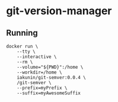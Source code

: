 # git-version-manager

## Running
```shell
docker run \
    --tty \
    --interactive \
    --rm \
    --volume="${PWD}":/home \
    --workdir=/home \
    iakunin/git-semver:0.0.4 \
    /git-semver \
    --prefix=myPrefix \
    --suffix=myAwesomeSuffix
```
